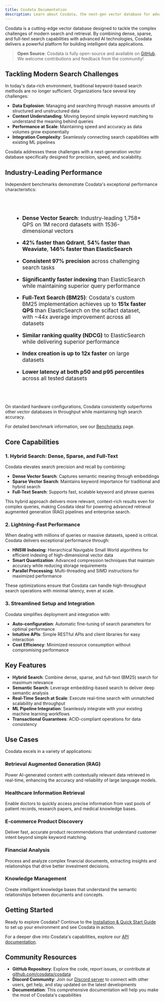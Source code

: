 ```yaml
---
title: Cosdata Documentation
description: Learn about Cosdata, the next-gen vector database for advanced search and retrieval augmented generation
---
```


Cosdata is a cutting-edge vector database designed to tackle the complex challenges of modern search and retrieval. By combining dense, sparse, and full-text search capabilities with advanced AI technologies, Cosdata delivers a powerful platform for building intelligent data applications.

> **Open Source**: Cosdata is fully open-source and available on <a href="https://github.com/cosdata/cosdata" target="_blank" rel="noopener noreferrer">GitHub</a>. We welcome contributions and feedback from the community!

## Tackling Modern Search Challenges

In today's data-rich environment, traditional keyword-based search methods are no longer sufficient. Organizations face several key challenges:

- **Data Explosion**: Managing and searching through massive amounts of structured and unstructured data
- **Context Understanding**: Moving beyond simple keyword matching to understand the meaning behind queries
- **Performance at Scale**: Maintaining speed and accuracy as data volumes grow exponentially
- **Integration Complexity**: Seamlessly connecting search capabilities with existing ML pipelines

Cosdata addresses these challenges with a next-generation vector database specifically designed for precision, speed, and scalability.

## Industry-Leading Performance

Independent benchmarks demonstrate Cosdata's exceptional performance characteristics:

<div class="performance-highlights">

- **Dense Vector Search**: Industry-leading 1,758+ QPS on 1M record datasets with 1536-dimensional vectors
- **42% faster than Qdrant**, **54% faster than Weaviate**, **146% faster than ElasticSearch**
- **Consistent 97% precision** across challenging search tasks
- **Significantly faster indexing** than ElasticSearch while maintaining superior query performance

- **Full-Text Search (BM25)**: Cosdata's custom BM25 implementation achieves up to **151x faster QPS** than ElasticSearch on the scifact dataset, with ~44x average improvement across all datasets
- **Similar ranking quality (NDCG)** to ElasticSearch while delivering superior performance
- **Index creation is up to 12x faster** on large datasets
- **Lower latency at both p50 and p95 percentiles** across all tested datasets

</div>

On standard hardware configurations, Cosdata consistently outperforms other vector databases in throughput while maintaining high search accuracy. 

For detailed benchmark information, see our [Benchmarks](/features/benchmarks/) page.

## Core Capabilities

### 1. Hybrid Search: Dense, Sparse, and Full-Text

Cosdata elevates search precision and recall by combining:

- **Dense Vector Search**: Captures semantic meaning through embeddings
- **Sparse Vector Search**: Maintains keyword importance for traditional and hybrid search
- **Full-Text Search**: Supports fast, scalable keyword and phrase queries

This hybrid approach delivers more relevant, context-rich results even for complex queries, making Cosdata ideal for powering advanced retrieval augmented generation (RAG) pipelines and enterprise search.

### 2. Lightning-Fast Performance

When dealing with millions of queries or massive datasets, speed is critical. Cosdata delivers exceptional performance through:

- **HNSW Indexing**: Hierarchical Navigable Small World algorithms for efficient indexing of high-dimensional vector data
- **Smart Quantization**: Advanced compression techniques that maintain accuracy while reducing storage requirements
- **Parallel Processing**: Multi-threading and SIMD instructions for maximized performance

These optimizations ensure that Cosdata can handle high-throughput search operations with minimal latency, even at scale.

### 3. Streamlined Setup and Integration

Cosdata simplifies deployment and integration with:

- **Auto-configuration**: Automatic fine-tuning of search parameters for optimal performance
- **Intuitive APIs**: Simple RESTful APIs and client libraries for easy interaction
- **Cost Efficiency**: Minimized resource consumption without compromising performance

## Key Features

- **Hybrid Search**: Combine dense, sparse, and full-text (BM25) search for maximum relevance
- **Semantic Search**: Leverage embedding-based search to deliver deep semantic analysis
- **Real-Time Search at Scale**: Execute real-time search with unmatched scalability and throughput
- **ML Pipeline Integration**: Seamlessly integrate with your existing machine learning workflows
- **Transactional Guarantees**: ACID-compliant operations for data consistency

## Use Cases

Cosdata excels in a variety of applications:

### Retrieval Augmented Generation (RAG)

Power AI-generated content with contextually relevant data retrieved in real-time, enhancing the accuracy and reliability of large language models.

### Healthcare Information Retrieval

Enable doctors to quickly access precise information from vast pools of patient records, research papers, and medical knowledge bases.

### E-commerce Product Discovery

Deliver fast, accurate product recommendations that understand customer intent beyond simple keyword matching.

### Financial Analysis

Process and analyze complex financial documents, extracting insights and relationships that drive better investment decisions.

### Knowledge Management

Create intelligent knowledge bases that understand the semantic relationships between documents and concepts.

## Getting Started

Ready to explore Cosdata? Continue to the [Installation & Quick Start Guide](/getting-started/installation-and-quickstart/) to set up your environment and see Cosdata in action.

For a deeper dive into Cosdata's capabilities, explore our [API documentation](/api/overview/).

## Community Resources

- **GitHub Repository**: Explore the code, report issues, or contribute at <a href="https://github.com/cosdata/cosdata" target="_blank" rel="noopener noreferrer">github.com/cosdata/cosdata</a>
- **Discord Community**: Join our <a href="https://discord.gg/XMdtTBrtKT" target="_blank" rel="noopener noreferrer">Discord server</a> to connect with other users, get help, and stay updated on the latest developments
- **Documentation**: This comprehensive documentation will help you make the most of Cosdata's capabilities

<style>
.performance-highlights {
  background: var(--sl-color-gray-6);
  border-radius: 8px;
  padding: 1.5rem 2rem;
  margin: 2rem 0;
}

.performance-highlights li {
  margin-bottom: 1rem;
  font-size: 1.1rem;
}

.performance-highlights li:last-child {
  margin-bottom: 0;
}

.performance-highlights strong {
  color: var(--sl-color-accent);
}
</style> 